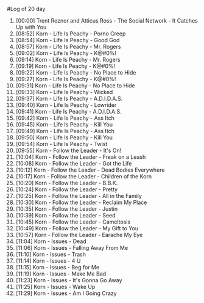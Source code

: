 #Log of 20 day

1. [00:00] Trent Reznor and Atticus Ross - The Social Network - It Catches Up with You
1. [08:52] Korn - Life Is Peachy - Porno Creep
1. [08:54] Korn - Life Is Peachy - Good God
1. [08:57] Korn - Life Is Peachy - Mr. Rogers
1. [09:02] Korn - Life Is Peachy - K@#0%!
1. [09:14] Korn - Life Is Peachy - Mr. Rogers
1. [09:19] Korn - Life Is Peachy - K@#0%!
1. [09:22] Korn - Life Is Peachy - No Place to Hide
1. [09:27] Korn - Life Is Peachy - K@#0%!
1. [09:31] Korn - Life Is Peachy - No Place to Hide
1. [09:33] Korn - Life Is Peachy - Wicked
1. [09:37] Korn - Life Is Peachy - A.D.I.D.A.S.
1. [09:40] Korn - Life Is Peachy - Lowrider
1. [09:41] Korn - Life Is Peachy - A.D.I.D.A.S.
1. [09:42] Korn - Life Is Peachy - Ass Itch
1. [09:45] Korn - Life Is Peachy - Kill You
1. [09:49] Korn - Life Is Peachy - Ass Itch
1. [09:50] Korn - Life Is Peachy - Kill You
1. [09:54] Korn - Life Is Peachy - Twist
1. [09:55] Korn - Follow the Leader - It's On!
1. [10:04] Korn - Follow the Leader - Freak on a Leash
1. [10:08] Korn - Follow the Leader - Got the Life
1. [10:12] Korn - Follow the Leader - Dead Bodies Everywhere
1. [10:17] Korn - Follow the Leader - Children of the Korn
1. [10:20] Korn - Follow the Leader - B.B.K.
1. [10:24] Korn - Follow the Leader - Pretty
1. [10:25] Korn - Follow the Leader - All in the Family
1. [10:30] Korn - Follow the Leader - Reclaim My Place
1. [10:35] Korn - Follow the Leader - Justin
1. [10:39] Korn - Follow the Leader - Seed
1. [10:45] Korn - Follow the Leader - Cameltosis
1. [10:49] Korn - Follow the Leader - My Gift to You
1. [10:57] Korn - Follow the Leader - Earache My Eye
1. [11:04] Korn - Issues - Dead
1. [11:06] Korn - Issues - Falling Away From Me
1. [11:10] Korn - Issues - Trash
1. [11:14] Korn - Issues - 4 U
1. [11:15] Korn - Issues - Beg for Me
1. [11:19] Korn - Issues - Make Me Bad
1. [11:23] Korn - Issues - It's Gonna Go Away
1. [11:25] Korn - Issues - Wake Up
1. [11:29] Korn - Issues - Am I Going Crazy
